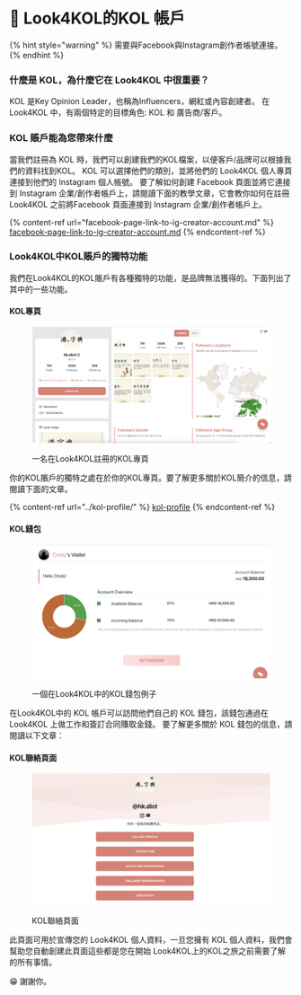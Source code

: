 # 🤳 Look4KOL的KOL 帳戶

{% hint style="warning" %}
需要與Facebook與Instagram創作者帳號連接。
{% endhint %}

### 什麼是 KOL，為什麼它在 Look4KOL 中很重要？&#x20;

KOL 是Key Opinion Leader，也稱為Influencers，網紅或內容創建者。 在 Look4KOL 中，有兩個特定的目標角色: KOL 和 廣告商/客戶。



### KOL 賬戶能為您帶來什麼

當我們註冊為 KOL 時，我們可以創建我們的KOL檔案，以便客戶/品牌可以根據我們的資料找到KOL。 KOL 可以選擇他們的類別，並將他們的 Look4KOL 個人專頁連接到他們的 Instagram 個人帳號。 要了解如何創建 Facebook 頁面並將它連接到 Instagram 企業/創作者帳戶上，請閱讀下面的教學文章，它會教你如何在註冊 Look4KOL 之前將Facebook 頁面連接到 Instagram 企業/創作者帳戶上。

{% content-ref url="facebook-page-link-to-ig-creator-account.md" %}
[facebook-page-link-to-ig-creator-account.md](facebook-page-link-to-ig-creator-account.md)
{% endcontent-ref %}

### Look4KOL中KOL賬戶的獨特功能

我們在Look4KOL的KOL賬戶有各種獨特的功能，是品牌無法獲得的。下面列出了其中的一些功能。

#### KOL專頁

<figure><img src="../../.gitbook/assets/image (2) (1).png" alt=""><figcaption><p>一名在Look4KOL註冊的KOL專頁</p></figcaption></figure>

你的KOL賬戶的獨特之處在於你的KOL專頁。要了解更多關於KOL簡介的信息，請閱讀下面的文章。

{% content-ref url="../kol-profile/" %}
[kol-profile](../kol-profile/)
{% endcontent-ref %}

####

#### KOL錢包

<figure><img src="../../.gitbook/assets/image (1) (1).png" alt=""><figcaption><p>一個在Look4KOL中的KOL錢包例子</p></figcaption></figure>

在Look4KOL中的 KOL 帳戶可以訪問他們自己的 KOL 錢包，該錢包通過在 Look4KOL 上做工作和簽訂合同賺取金錢。 要了解更多關於 KOL 錢包的信息，請閱讀以下文章：



#### KOL聯絡頁面

<figure><img src="../../.gitbook/assets/image (10).png" alt=""><figcaption><p>KOL聯絡頁面</p></figcaption></figure>

此頁面可用於宣傳您的 Look4KOL 個人資料，一旦您擁有 KOL 個人資料，我們會幫助您自動創建此頁面這些都是您在開始 Look4KOL上的KOL之旅之前需要了解的所有事情。

&#x20;😁 謝謝你。
